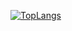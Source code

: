 [![TopLangs](https://github-readme-stats.vercel.app/api/top-langs/?username=edwardglockner&theme=dracula&layout=compact&&count-private=true)](https://github.com/edwardglockner/github-readme-stats)
<!--
**EdwardGlockner/EdwardGlockner** is a ✨ _special_ ✨ repository because its `README.md` (this file) appears on your GitHub profile.



